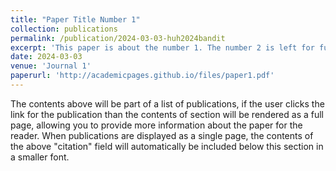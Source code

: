 ```yaml
---
title: "Paper Title Number 1"
collection: publications
permalink: /publication/2024-03-03-huh2024bandit
excerpt: 'This paper is about the number 1. The number 2 is left for future work.'
date: 2024-03-03
venue: 'Journal 1'
paperurl: 'http://academicpages.github.io/files/paper1.pdf'
---
```


The contents above will be part of a list of publications, if the user clicks the link for the publication than the contents of section will be rendered as a full page, allowing you to provide more information about the paper for the reader. When publications are displayed as a single page, the contents of the above "citation" field will automatically be included below this section in a smaller font.
